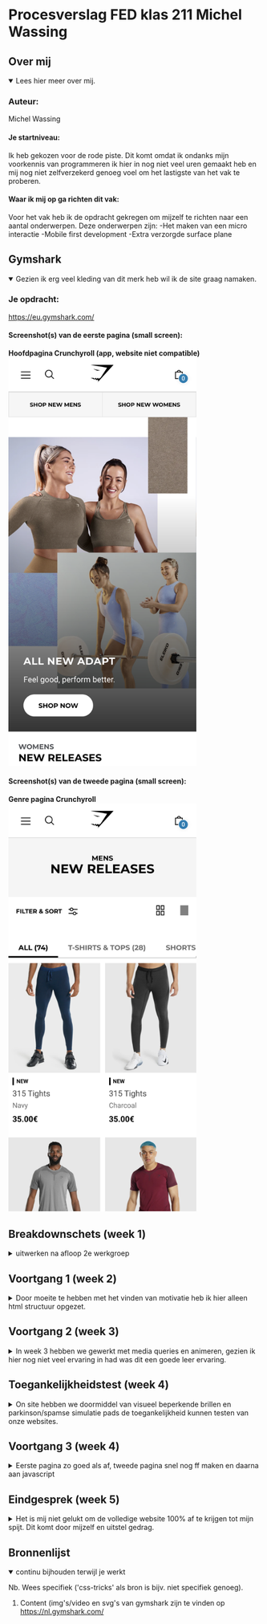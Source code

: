 # Procesverslag FED klas 211 Michel Wassing

## Over mij

<details open>
<summary>Lees hier meer over mij.</summary>

### Auteur:
Michel Wassing

#### Je startniveau:
Ik heb gekozen voor de rode piste. Dit komt omdat ik ondanks mijn voorkennis van programmeren ik hier in nog niet veel uren gemaakt heb en mij nog niet zelfverzekerd genoeg voel om het lastigste van het vak te proberen. 

#### Waar ik mij op ga richten dit vak:
Voor het vak heb ik de opdracht gekregen om mijzelf te richten naar een aantal onderwerpen. Deze onderwerpen zijn:
    -Het maken van een micro interactie
    -Mobile first development
    -Extra verzorgde surface plane 
</details>





## Gymshark

<details open>
<summary>Gezien ik erg veel kleding van dit merk heb wil ik de site graag namaken.</summary>

### Je opdracht:
https://eu.gymshark.com/

#### Screenshot(s) van de eerste pagina (small screen): 
**Hoofdpagina Crunchyroll (app, website niet compatible)**  
<img src="images/imgs not for site/home.png" width="375px" alt="Home scherm">

#### Screenshot(s) van de tweede pagina (small screen):
**Genre pagina Crunchyroll**  
<img src="images/imgs not for site/maleshop.png" width="375px" alt="Mannen winkel pagina">
 
</details>





## Breakdownschets (week 1)

<details>
<summary>uitwerken na afloop 2e werkgroep</summary>

### de hele pagina: 
<img src="images/imgs not for site/breakdown_schets_home.png" width="375px" alt="breakdown van de hele home pagina">

### Scherm 2: 
<img src="images/imgs not for site/Artboard_Copy.png" width="375px" alt="breakdown van een dynamisch deel">

### Menu (home) collapsed: 
<img src="images/imgs not for site/menu_collapsed.png" width="375px" alt="breakdown van een dynamisch deel">

</details>





## Voortgang 1 (week 2)

<details>
<summary>Door moeite te hebben met het vinden van motivatie heb ik hier alleen html structuur opgezet.</summary>

### Stand van zaken
Structuur html is goed gelukt, wat minder goed ging was het toevoegen van css

### Verslag van meeting
hier na afloop snel de uitkomsten van de meeting vastleggen

- "Begin met css anders kan je geen goede feedback krijgen"

</details>

## Voortgang 2 (week 3)

<details>
<summary>In week 3 hebben we gewerkt met media queries en animeren, gezien ik hier nog niet veel ervaring in had was dit een goede leer ervaring. </summary>

### Stand van zaken
Verder ben ik nog niet verder gegaan met huiswerk aangezien ik met vormgeving ik behoorlijk moeite had.


### Verslag van meeting
hier na afloop snel de uitkomsten van de meeting vastleggen

- "je moet nu wel echt een inhaal slag maken anders ga je het misschien niet halen"

</details>

## Toegankelijkheidstest (week 4)

<details>
<summary> On site hebben we doormiddel van visueel beperkende brillen en parkinson/spamse simulatie pads de toegankelijkheid kunnen testen van onze websites.</summary>

### Bevindingen
Nauwkeurig moeten klikken op buttons
leesbaarheid

#### Nauwkeurigheid
Té kleine click area's voor mensen die parkinson en/of spasmes. Het kan soms erg moeilijk kan zijn voor mensen met deze aandoening om de buttons/links goed aan te klikken.

Door middel van het toevoegen van javascript om click area's te vergroten kan dit probleem opgelost worden.


#### Leesbaarheid
In mijn geval was de leesbaarheid goed, door de juiste lettergroottes en diktes was het goed te lezen door de visueel beperkende simulatie brillen.

#### Tabben door de browser 
Alle a'tjes en buttons waren goed gebruikt aldus was het mogelijk om door de gehele pagina te navigeren zonder muis te gebruiken.

</details>

## Voortgang 3 (week 4)

<details>
<summary>Eerste pagina zo goed als af, tweede pagina snel nog ff maken en daarna aan javascript</summary>

### Stand van zaken
Ik ben er bijna, ik moet nog wel even mijn states en buttons toevoegen en dan zit het er zo goed als op.

### Verslag van meeting
hier na afloop snel de uitkomsten van de meeting vastleggen

- menu maken
- states toevoegen aan buttons
- niet vergeten tweede pagina

</details>





## Eindgesprek (week 5)

<details>
<summary>Het is mij niet gelukt om de volledige website 100% af te krijgen tot mijn spijt. Dit komt door mijzelf en uitstel gedrag.</summary>

### Stand van zaken
Een laatste inhaal slag gemaakt, dit was echter niet goed genoeg het gebruik van states missen nog en het menu werkt niet helemaal.

### Screenshot(s)

<img src="images/1.png" width="375px" alt="screenshots website">
<img src="images/2.png" width="375px" alt="screenshots website">
<img src="images/3.png" width="375px" alt="screenshots website">
<img src="images/4.png" width="375px" alt="screenshots website">
<img src="images/5.png" width="375px" alt="screenshots website">
<img src="images/6.png" width="375px" alt="screenshots website">
<img src="images/7.png" width="375px" alt="screenshots website">
<img src="images/8.png" width="375px" alt="screenshots website">
<img src="images/9.png" width="375px" alt="screenshots website">
<img src="images/10.png" width="375px" alt="screenshots website">

</details>





## Bronnenlijst

<details open>
<summary>continu bijhouden terwijl je werkt</summary>

Nb. Wees specifiek ('css-tricks' als bron is bijv. niet specifiek genoeg).

1. Content (img's/video en svg's van gymshark zijn te vinden op 
https://nl.gymshark.com/

</details>